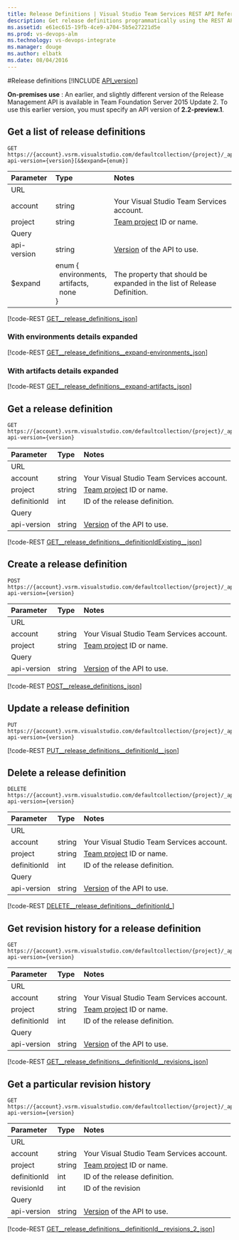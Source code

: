 ```yaml
---
title: Release Definitions | Visual Studio Team Services REST API Reference
description: Get release definitions programmatically using the REST APIs for Visual Studio Team Services.
ms.assetid: e61ec615-19fb-4ce9-a704-5b5e27221d5e
ms.prod: vs-devops-alm
ms.technology: vs-devops-integrate
ms.manager: douge
ms.author: elbatk
ms.date: 08/04/2016
---
```


#Release definitions
[!INCLUDE [API_version](../_data/version3-preview1.md)]

**On-premises use** : An earlier, and slightly different version of the Release Management API is available in Team Foundation Server 2015 Update 2. To use this earlier version, you must specify an API version of **2.2-preview.1**.   

## Get a list of release definitions

```no-highlight
GET https://{account}.vsrm.visualstudio.com/defaultcollection/{project}/_apis/release/definitions?api-version={version}[&$expand={enum}]
```

| Parameter     | Type   | Notes
|:--------------|:-------|:------------
| URL
| account       | string | Your Visual Studio Team Services account.
| project       | string | [Team project](../tfs/projects.md) ID or name.
| Query
| api-version   | string | [Version](../../get-started/rest/basics.md#versions) of the API to use.
| $expand		| enum {<br/>&nbsp;&nbsp;environments,<br/>&nbsp;&nbsp;artifacts,<br/>&nbsp;&nbsp;none<br/>} | The property that should be expanded in the list of Release Definition.

[!code-REST [GET__release_definitions_json](./_data/definitions/GET__release_definitions.json)]

### With environments details expanded
[!code-REST [GET__release_definitions__expand-environments_json](./_data/definitions/GET__release_definitions__expand-environments.json)]

### With artifacts details expanded
[!code-REST [GET__release_definitions__expand-artifacts_json](./_data/definitions/GET__release_definitions__expand-artifacts.json)]

## Get a release definition

```no-highlight
GET https://{account}.vsrm.visualstudio.com/defaultcollection/{project}/_apis/release/definitions/{definitionid}?api-version={version}
```

| Parameter    | Type   | Notes
|:-------------|:-------|:------------
| URL
| account      | string | Your Visual Studio Team Services account.
| project      | string | [Team project](../tfs/projects.md) ID or name.
| definitionId | int    | ID of the release definition.
| Query
| api-version  | string | [Version](../../get-started/rest/basics.md#versions) of the API to use.

[!code-REST [GET__release_definitions__definitionIdExisting__json](./_data/definitions/GET__release_definitions__definitionIdExisting_.json)]

## Create a release definition

```no-highlight
POST https://{account}.vsrm.visualstudio.com/defaultcollection/{project}/_apis/release/definitions?api-version={version}
```

| Parameter    | Type   | Notes
|:-------------|:-------|:------------
| URL
| account      | string | Your Visual Studio Team Services account.
| project      | string | [Team project](../tfs/projects.md) ID or name.
| Query
| api-version  | string | [Version](../../get-started/rest/basics.md#versions) of the API to use.

[!code-REST [POST__release_definitions_json](./_data/definitions/POST__release_definitions.json)]

## Update a release definition

```no-highlight
PUT https://{account}.vsrm.visualstudio.com/defaultcollection/{project}/_apis/release/definitions/{definitionid}?api-version={version}
```

[!code-REST [PUT__release_definitions__definitionId__json](./_data/definitions/PUT__release_definitions__definitionId_.json)]

## Delete a release definition

```no-highlight
DELETE https://{account}.vsrm.visualstudio.com/defaultcollection/{project}/_apis/release/definitions/{definitionid}?api-version={version}
```

| Parameter     | Type   | Notes
|:--------------|:-------|:------------
| URL
| account       | string | Your Visual Studio Team Services account.
| project       | string | [Team project](../tfs/projects.md) ID or name.
| definitionId  | int    | ID of the release definition.
| Query
| api-version   | string | [Version](../../get-started/rest/basics.md#versions) of the API to use.

[!code-REST [DELETE__release_definitions__definitionId_](./_data/definitions/DELETE__release_definitions__definitionId_.json)]

## Get revision history for a release definition

```no-highlight
GET https://{account}.vsrm.visualstudio.com/defaultcollection/{project}/_apis/release/definitions/{definitionid}/revisions?api-version={version}
```

| Parameter     | Type   | Notes
|:--------------|:-------|:------------
| URL
| account       | string | Your Visual Studio Team Services account.
| project       | string | [Team project](../tfs/projects.md) ID or name.
| definitionId  | int    | ID of the release definition.
| Query
| api-version   | string | [Version](../../get-started/rest/basics.md#versions) of the API to use.

[!code-REST [GET__release_definitions__definitionId__revisions_json](./_data/definitions/GET__release_definitions__definitionId__revisions.json)]

## Get a particular revision history

```no-highlight
GET https://{account}.vsrm.visualstudio.com/defaultcollection/{project}/_apis/release/definitions/{definitionid}/revisions/{revisionid}?api-version={version}
```

| Parameter     | Type   | Notes
|:--------------|:-------|:------------
| URL
| account       | string | Your Visual Studio Team Services account.
| project       | string | [Team project](../tfs/projects.md) ID or name.
| definitionId  | int    | ID of the release definition.
| revisionId  | int    | ID of the revision
| Query
| api-version   | string | [Version](../../get-started/rest/basics.md#versions) of the API to use.

[!code-REST [GET__release_definitions__definitionId__revisions_2_json](./_data/definitions/GET__release_definitions__definitionId__revisions_2.json)]